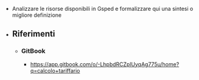 - Analizzare le risorse disponibili in Gsped e formalizzare qui una sintesi o migliore definizione
- ## Riferimenti
	- ### GitBook
		- https://app.gitbook.com/o/-LhpbdRCZplUyqAg775u/home?q=calcolo+tariffario